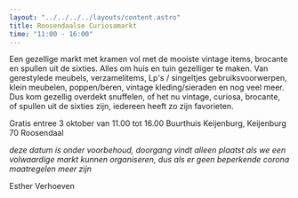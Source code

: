 ```yaml
---
layout: "../../../../layouts/content.astro"
title: Roosendaalse Curiosamarkt
time: "11:00 - 16:00"
---
```


Een gezellige markt met kramen vol met de mooiste vintage items, brocante en spullen uit de sixties. Alles om huis en tuin gezelliger te maken. 
Van gerestylede meubels, verzamelitems, Lp's / singeltjes
gebruiksvoorwerpen, klein meubelen, poppen/beren, vintage kleding/sieraden en nog veel meer. 
Dus kom gezellig overdekt snuffelen, of het nu vintage, curiosa, brocante, of spullen uit de sixties zijn, 
iedereen heeft zo zijn favorieten. 

Gratis entree 
3 oktober van 11.00 tot 16.00 Buurthuis Keijenburg, Keijenburg 70 Roosendaal

*deze datum is onder voorbehoud, doorgang vindt alleen plaatst als we een volwaardige markt kunnen organiseren, 
dus als er geen beperkende corona maatregelen meer zijn*
 
Esther Verhoeven  
